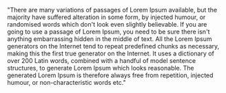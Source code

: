 "There are many variations of passages of Lorem Ipsum available, but the majority have suffered alteration in some form, by injected humour, or randomised words which don't look even slightly believable. 
If you are going to use a passage of Lorem Ipsum, you need to be sure there isn't anything embarrassing hidden in the middle of text.
 All the Lorem Ipsum generators on the Internet tend to repeat predefined chunks as necessary, 
making this the first true generator on the Internet. 
It uses a dictionary of over 200 Latin words, combined with a handful of model sentence structures, 
to generate Lorem Ipsum which looks reasonable. 
The generated Lorem Ipsum is therefore always free from repetition, injected humour, or non-characteristic words etc."
